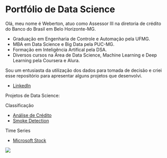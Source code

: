 # Portfólio de Data Science

Olá, meu nome é Weberton, atuo como Assessor III na diretoria de crédito do Banco do Brasil em Belo Horizonte-MG.

* Graduação em Engenharia de Controle e Automação pela UFMG.
* MBA em Data Science e Big Data pela PUC-MG.
* Formação em Inteligência Artifical pela DSA.
* Diversos cursos na Área de Data Science, Machine Learning e Deep Learning pela Coursera e Alura.

Sou um entusiasta da utilização dos dados para tomada de decisão e criei esse repositório para apresentar alguns projetos que desenvolvi. 

* [LinkedIn](https://www.linkedin.com/in/weberton-rodrigues-13706031/)

Projetos de Data Science:

Classificação 
* [Análise de Crédito](https://github.com/webertonrc/portfolio_data_science/tree/main/credit_analysis)
* [Smoke Detection](https://github.com/webertonrc/portfolio_data_science/tree/main/smoke_detection_prediction)

Time Series
* [Microsoft Stock](https://github.com/webertonrc/portfolio_data_science/tree/main/microsoft_stock)


![](https://komarev.com/ghpvc/?username=webertonrc@gmail.com)
